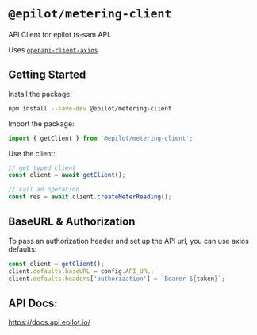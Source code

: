 # `@epilot/metering-client`

API Client for epilot ts-sam API.

Uses [`openapi-client-axios`](https://github.com/anttiviljami/openapi-client-axios)

## Getting Started

Install the package:

```bash
npm install --save-dev @epilot/metering-client
```

Import the package:

```typescript
import { getClient } from '@epilot/metering-client';
```

Use the client:
```typescript
// get typed client
const client = await getClient();

// call an operation
const res = await client.createMeterReading();
```

## BaseURL & Authorization

To pass an authorization header and set up the API url, you can use axios
defaults:

```typescript
const client = getClient();
client.defaults.baseURL = config.API_URL;
client.defaults.headers['authorization'] = `Bearer ${token}`;
```

## API Docs:

https://docs.api.epilot.io/
